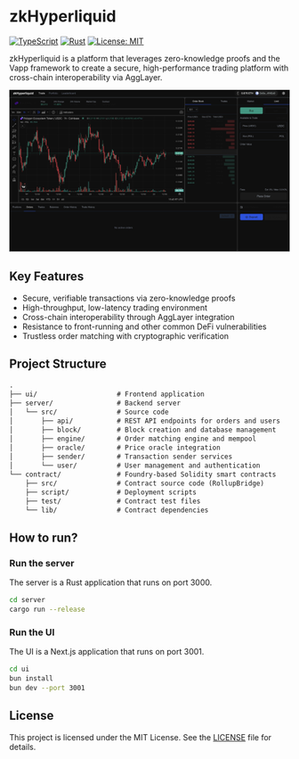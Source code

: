 # zkHyperliquid

[![TypeScript](https://img.shields.io/badge/TypeScript-^5.0.0-3178C6)](https://www.typescriptlang.org)
[![Rust](https://img.shields.io/badge/Rust-nightly-B7410E)](https://www.rust-lang.org)
[![License: MIT](https://img.shields.io/badge/License-MIT-yellow.svg)](https://opensource.org/licenses/MIT)

zkHyperliquid is a platform that leverages zero-knowledge proofs and the Vapp framework to create a secure, high-performance trading platform with cross-chain interoperability via AggLayer.

![zkHyperliquid](./assets/app.png)

## Key Features

- Secure, verifiable transactions via zero-knowledge proofs
- High-throughput, low-latency trading environment
- Cross-chain interoperability through AggLayer integration
- Resistance to front-running and other common DeFi vulnerabilities
- Trustless order matching with cryptographic verification

## Project Structure

```
.
├── ui/                    # Frontend application
├── server/                # Backend server
│   └── src/               # Source code
│       ├── api/           # REST API endpoints for orders and users
│       ├── block/         # Block creation and database management
│       ├── engine/        # Order matching engine and mempool
│       ├── oracle/        # Price oracle integration
│       ├── sender/        # Transaction sender services
│       └── user/          # User management and authentication
└── contract/              # Foundry-based Solidity smart contracts
    ├── src/               # Contract source code (RollupBridge)
    ├── script/            # Deployment scripts
    ├── test/              # Contract test files
    └── lib/               # Contract dependencies
```

## How to run?

### Run the server

The server is a Rust application that runs on port 3000.

```bash
cd server
cargo run --release
```

### Run the UI

The UI is a Next.js application that runs on port 3001.

```bash
cd ui
bun install
bun dev --port 3001
```

## License

This project is licensed under the MIT License. See the [LICENSE](LICENSE) file for details.

